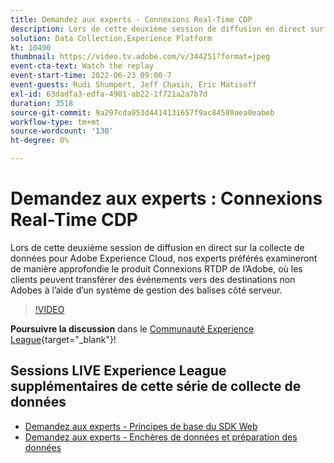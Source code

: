```yaml
---
title: Demandez aux experts - Connexions Real-Time CDP
description: Lors de cette deuxième session de diffusion en direct sur la collecte de données pour Adobe Experience Cloud, nos experts préférés examineront de manière approfondie le produit Connexions RTDP de l’Adobe, où les clients peuvent transférer des événements vers des destinations non Adobes à l’aide d’un système de gestion des balises côté serveur.
solution: Data Collection,Experience Platform
kt: 10490
thumbnail: https://video.tv.adobe.com/v/344251?format=jpeg
event-cta-text: Watch the replay
event-start-time: 2022-06-23 09:00-7
event-guests: Rudi Shumpert, Jeff Chasin, Eric Matisoff
exl-id: 63dadfa3-edfa-4901-ab22-1f721a2a7b7d
duration: 3518
source-git-commit: 9a297cda953d4414131657f9ac84580aea0eabeb
workflow-type: tm+mt
source-wordcount: '130'
ht-degree: 0%

---
```


# Demandez aux experts : Connexions Real-Time CDP

Lors de cette deuxième session de diffusion en direct sur la collecte de données pour Adobe Experience Cloud, nos experts préférés examineront de manière approfondie le produit Connexions RTDP de l’Adobe, où les clients peuvent transférer des événements vers des destinations non Adobes à l’aide d’un système de gestion des balises côté serveur.

>[!VIDEO](https://video.tv.adobe.com/v/344251/?quality=12&learn=on)

**Poursuivre la discussion** dans le [Communauté Experience League](https://experienceleaguecommunities.adobe.com/t5/adobe-experience-platform-launch/experience-league-live-post-session-discussion-real-time-cdp/m-p/458195#M285){target="_blank"}!

## Sessions LIVE Experience League supplémentaires de cette série de collecte de données

* [Demandez aux experts - Principes de base du SDK Web](exl-live-episode-05-26-22.md)
* [Demandez aux experts - Enchères de données et préparation des données](exl-live-episode-07-21-22.md)
